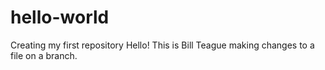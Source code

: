 # hello-world
Creating my first repository
Hello!
This is Bill Teague making changes to a file on a branch.
